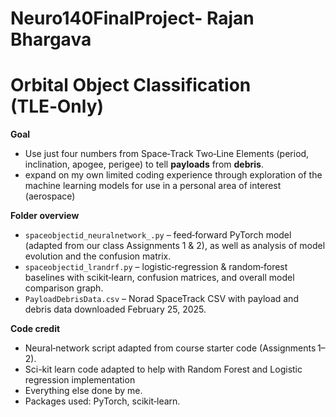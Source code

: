 # Neuro140FinalProject- Rajan Bhargava

# Orbital Object Classification (TLE‑Only)

**Goal**

* Use just four numbers from Space‑Track Two‑Line Elements (period, inclination, apogee, perigee) to tell **payloads** from **debris**.
* expand on my own limited coding experience through exploration of the machine learning models for use in a personal area of interest (aerospace) 
  
**Folder overview**

* `spaceobjectid_neuralnetwork_.py` – feed‑forward PyTorch model (adapted from our class Assignments 1 & 2), as well as analysis of model evolution and the confusion matrix.
* `spaceobjectid_lrandrf.py` – logistic‑regression & random‑forest baselines with scikit‑learn, confusion matrices, and overall model comparison graph.
* `PayloadDebrisData.csv` – Norad SpaceTrack CSV with payload and debris data downloaded February 25, 2025.

**Code credit**

* Neural‑network script adapted from course starter code (Assignments 1–2).
* Sci-kit learn code adapted to help with Random Forest and Logistic regression implementation
* Everything else done by me.
* Packages used: PyTorch, scikit‑learn.
